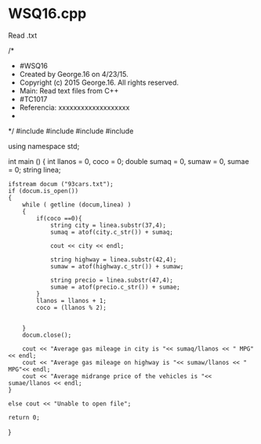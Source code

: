 # WSQ16.cpp
Read .txt


/*
 *  #WSQ16
 *  Created by George.16 on 4/23/15.
 *  Copyright (c) 2015 George.16. All rights reserved.
 *  Main: Read text files from C++
 *  #TC1017
 *  Referencia: xxxxxxxxxxxxxxxxxxx
 *
 */
#include <iostream>
#include <fstream>
#include <string>
#include <cstdlib>

using namespace std;

int main () {
    int llanos = 0, coco = 0;
    double sumaq = 0, sumaw = 0, sumae = 0;
    string linea;
    
    ifstream docum ("93cars.txt");
    if (docum.is_open())
    {
        while ( getline (docum,linea) )
        {
            if(coco ==0){
                string city = linea.substr(37,4);
                sumaq = atof(city.c_str()) + sumaq;
                
                cout << city << endl;
            
                string highway = linea.substr(42,4);
                sumaw = atof(highway.c_str()) + sumaw;
            
                string precio = linea.substr(47,4);
                sumae = atof(precio.c_str()) + sumae;
            }
            llanos = llanos + 1;
            coco = (llanos % 2);
            
            
        }
        docum.close();
        
        cout << "Average gas mileage in city is "<< sumaq/llanos << " MPG"<< endl;
        cout << "Average gas mileage on highway is "<< sumaw/llanos << " MPG"<< endl;
        cout << "Average midrange price of the vehicles is "<< sumae/llanos << endl;
    }
    
    else cout << "Unable to open file";
    
    return 0;
}
